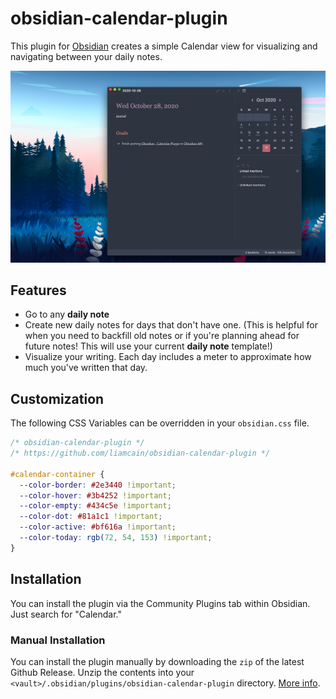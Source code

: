# obsidian-calendar-plugin

This plugin for [Obsidian](https://obsidian.md/) creates a simple Calendar view for visualizing and navigating between your daily notes.

![screenshot-full](https://github.com/liamcain/obsidian-calendar-plugin/blob/master/images/screenshot-full.png)

## Features

- Go to any **daily note**
- Create new daily notes for days that don't have one. (This is helpful for when you need to backfill old notes or if you're planning ahead for future notes! This will use your current **daily note** template!)
- Visualize your writing. Each day includes a meter to approximate how much you've written that day.

## Customization

The following CSS Variables can be overridden in your `obsidian.css` file.

```css
/* obsidian-calendar-plugin */
/* https://github.com/liamcain/obsidian-calendar-plugin */

#calendar-container {
  --color-border: #2e3440 !important;
  --color-hover: #3b4252 !important;
  --color-empty: #434c5e !important;
  --color-dot: #81a1c1 !important;
  --color-active: #bf616a !important;
  --color-today: rgb(72, 54, 153) !important;
}
```

## Installation

You can install the plugin via the Community Plugins tab within Obsidian. Just search for "Calendar."

### Manual Installation

You can install the plugin manually by downloading the `zip` of the latest Github Release. Unzip the contents into your `<vault>/.obsidian/plugins/obsidian-calendar-plugin` directory. [More info](https://forum.obsidian.md/t/plugins-mini-faq/7737).
